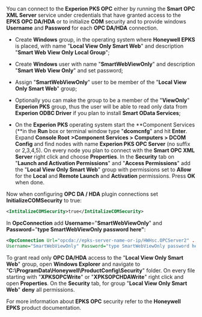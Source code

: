 You can connect to the **Experion PKS OPC** either by running the **Smart OPC XML Server** service under credentials that have granted access to the **EPKS OPC DA/HDA** or to initialize **COM** security and to provide windows **Username** and **Password** for each **OPC DA/HDA** connection.

- Create **Windows** group, in the operating system where **Honeywell EPKS** is placed, with name "**Local View Only Smart Web**" and description "**Smart Web View Only Local Group**";

- Create **Windows** user with name "**SmartWebViewOnly**" and description "**Smart Web View Only**" and set password;

- Assign "**SmartWebViewOnly**" user to be member of the "**Local View Only Smart Web**" group;

- Optionally you can make the group to be a member of the "**ViewOnly**" **Experion PKS** group, thus the user will be able to read only data from **Experion ODBC Driver** if you plan to install **Smart OData Services**;

- On the **Experion PKS** operating system start the **Component Services (**in the **Run** box or terminal window type "**dcomcnfg**" and hit **Enter**. Expand **Console Root** **\>Component Services \> Computers \> DCOM Config** and find nodes with name **Experion PKS OPC Server** (no suffix or 2,3,4,5). On every node you plan to connect with the **Smart OPC XML Server** right click and choose **Properties**. In the **Security** tab on "**Launch and Activation Permissions**" and "**Access Permissions**" add the "**Local View Only Smart Web**" group with permissions set to **Allow** for the **Local** and **Remote Launch** and **Activation** permissions. Press **OK** when done.

Now when configuring **OPC DA / HDA** plugin connections set **InitializeCOMSecurity** to true:

```xml
<IntitalizeCOMSecurity>true</IntitalizeCOMSecurity>
```

In **OpcConnection** add **Username**="**SmartWebViewOnly**" and
**Password**="**type SmartWebViewOnly password here"**:

```xml
<OpcConnection Url="opcda://epks-server-name-or-ip/HWHsc.OPCServer2" ... 
Username="SmartWebViewOnly" Password="type SmartWebViewOnly password here"/>
```

To grant read only **OPC DA/HDA** access to the "**Local View Only Smart Web**" group, open **Windows Explorer** and navigate to "**C:\\ProgramData\\Honeywell\\ProductConfig\\Security**" folder. On every file starting with "**XPKSOPCWrite**" or "**XPKSOPCHDAWrite**" right click and open **Properties**. On the **Security** tab, for group "**Local View Only Smart Web**" **deny** all permissions.

For more information about **EPKS OPC** security refer to the **Honeywell EPKS** product documentation.